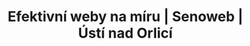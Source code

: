 ---
layout: "pages/rezervace.njk"

title: 'Efektivní weby na míru | Senoweb | Ústí nad Orlicí'
description: 'V Senoweb se specializujeme na tvorbu webových stránek na míru. Nepoužíváme koupené šablony, nástroje pro automatizované budování webů ani nástroje, které by váš web zahlcovali zbytečným kódem a tím vaší stránku zpomalovaly.'
permalink: 'cs/rezervace/'


landing:
  breadcrumbsHome: Domů
  breadcrumbsCurrent: Rezervace

  heading: Rezervace pobytu

  imageUrl: /assets/images/interier/recepce.jpg
  imageAlt: Recepce hotelu Chateau Orlice
---